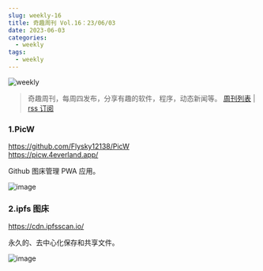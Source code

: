 ```yaml
---
slug: weekly-16
title: 奇趣周刊 Vol.16：23/06/03
date: 2023-06-03
categories:
  - weekly
tags:
  - weekly
---
```


![weekly](https://imgurl.zishu.me/weekly.webp)

> 奇趣周刊，每周四发布，分享有趣的软件，程序，动态新闻等。 [周刊列表](/categories/weekly/) | [rss 订阅](/categories/weekly/index.xml)

### 1.PicW

https://github.com/Flysky12138/PicW  
https://picw.4everland.app/  

Github 图床管理 PWA 应用。

![image](https://imgurl.zishu.me/images/old/image.2svgu0trxp00.webp)

### 2.ipfs 图床

https://cdn.ipfsscan.io/

永久的、去中心化保存和共享文件。

![image](https://imgurl.zishu.me/images/old/image.3c1zue293dg0.png)